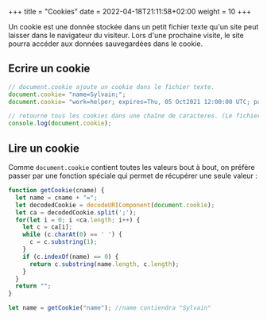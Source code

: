 +++
title = "Cookies"
date =  2022-04-18T21:11:58+02:00
weight = 10
+++

Un cookie est une donnée stockée dans un petit fichier texte qu'un site peut laisser dans le navigateur du visiteur.
Lors d'une prochaine visite, le site pourra accéder aux données sauvegardées dans le cookie.

## Ecrire un cookie

```js
// document.cookie ajoute un cookie dans le fichier texte.
document.cookie= "name=Sylvain;";
document.cookie= "work=helper; expires=Thu, 05 Oct2021 12:00:00 UTC; path=/;";

// retourne tous les cookies dans une chaîne de caracteres. (Le fichier texte complet)
console.log(document.cookie);
```

## Lire un cookie

Comme `document.cookie` contient toutes les valeurs bout à bout, on préfère passer par une fonction spéciale qui permet de récupérer une seule valeur :

```js
function getCookie(cname) {
  let name = cname + "=";
  let decodedCookie = decodeURIComponent(document.cookie);
  let ca = decodedCookie.split(';');
  for(let i = 0; i <ca.length; i++) {
    let c = ca[i];
    while (c.charAt(0) == ' ') {
      c = c.substring(1);
    }
    if (c.indexOf(name) == 0) {
      return c.substring(name.length, c.length);
    }
  }
  return "";
}

let name = getCookie("name"); //name contiendra "Sylvain"

```